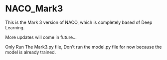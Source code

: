 ﻿# NACO_Mark3

 This is the Mark 3 version of NACO, which is completely based of Deep Learning.
 
 More updates will come in future...

 Only Run The Mark3.py file, Don't run the model.py file for now because the model is already trained.
 
